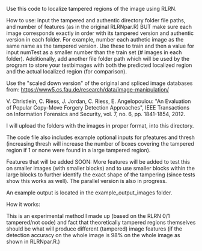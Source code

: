 Use this code to localize tampered regions of the image using RLRN.


How to use: input the tampered and authentic directory folder file paths, and number of features (as in the original RLRNpar.R) BUT make sure each image corresponds exactly in order with its tampered version and authentic version in each folder. For example, number each authetic image as the same name as the tampered version. Use these to train and then a value for input numTest as a smaller number than the train set (# images in each folder). Additionally, add another file folder path which will be used by the program to store your testbimages with both the predicted localized region and the actual localized region (for comparison).

Use the "scaled down version" of the original and spliced image databases from: https://www5.cs.fau.de/research/data/image-manipulation/

V. Christlein, C. Riess, J. Jordan, C. Riess, E. Angelopoulou: "An Evaluation of Popular Copy-Move Forgery Detection Approaches", 
IEEE Transactions on Information Forensics and Security, vol. 7, no. 6, pp. 1841-1854, 2012.

I will upload the folders with the images in proper format, into this directory.

The code file also includes example optional inputs for pfeatures and thresh (increasing thresh will increase the number of boxes covering the tampered region if 1 or none were found in a large tampered region).


Features that will be added SOON:
More features will be added to test this on smaller images (with smaller blocks) and to use smaller blocks within
the large blocks to further identify the exact shape of the tampering (since tests show this works as well). The parallel version is also in progress.


An example output is located in the example_output_images folder.

How it works:

This is an experimental method I made up (based on the RLRN 0/1 tampered/not code) and fact that theoretically tampered
regions themselves should be what will produce different (tampered) image features (if the detection accuracy on the whole image is 98% on the whole image as shown in RLRNpar.R.)


